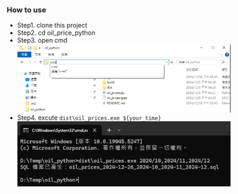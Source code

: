 ### How to use
- Step1. clone this project
- Step2. cd oil_price_python
- Step3. open cmd ![alt text](./asset/image.png)
- Step4. excute `dist\oil_prices.exe ${your_time}` ![alt text](./asset/image-1.png)
